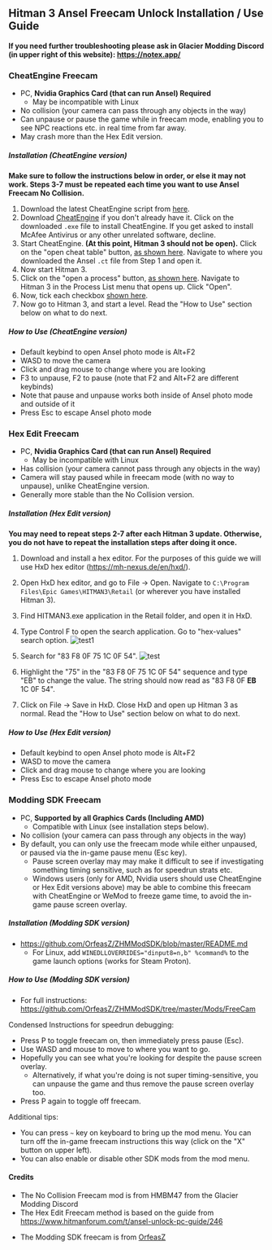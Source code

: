 ## Hitman 3 Ansel Freecam Unlock Installation / Use Guide

**If you need further troubleshooting please ask in Glacier Modding Discord (in upper right of this website): https://notex.app/**

### CheatEngine Freecam
- PC, **Nvidia Graphics Card (that can run Ansel) Required**
  - May be incompatible with Linux
- No collision (your camera can pass through any objects in the way)
- Can unpause or pause the game while in freecam mode, enabling you to see NPC reactions etc. in real time from far away.
- May crash more than the Hex Edit version.

##### Installation (CheatEngine version)
**Make sure to follow the instructions below in order, or else it may not work. Steps 3-7 must be repeated each time you want to use Ansel Freecam No Collision.**

1. Download the latest CheatEngine script from [here](https://cdn.discordapp.com/attachments/639225834124738560/1000834903635664997/Hitman3-3.110.0.CT).
2. Download [CheatEngine](https://www.cheatengine.org/downloads.php) if you don't already have it. Click on the downloaded ```.exe``` file to install CheatEngine. If you get asked to install McAfee Antivirus or any other unrelated software, decline.
3. Start CheatEngine. **(At this point, Hitman 3 should not be open).** Click on the "open cheat table" button, [as shown here](https://media.discordapp.net/attachments/833505136290299935/945435759740071956/unknown.png). Navigate to where you downloaded the Ansel ```.ct``` file from Step 1 and open it.
4. Now start Hitman 3.
5. Click on the "open a process" button, [as shown here](https://media.discordapp.net/attachments/833505136290299935/945435991475380234/unknown.png). Navigate to Hitman 3 in the Process List menu that opens up. Click "Open".
6. Now, tick each checkbox [shown here](https://media.discordapp.net/attachments/555224758837444632/1014965897888284672/unknown.png?width=658&height=669). 
7. Now go to Hitman 3, and start a level. Read the "How to Use" section below on what to do next.

##### How to Use (CheatEngine version)
- Default keybind to open Ansel photo mode is Alt+F2
- WASD to move the camera
- Click and drag mouse to change where you are looking
- F3 to unpause, F2 to pause (note that F2 and Alt+F2 are different keybinds)
- Note that pause and unpause works both inside of Ansel photo mode and outside of it
- Press Esc to escape Ansel photo mode

### Hex Edit Freecam
- PC, **Nvidia Graphics Card (that can run Ansel) Required**
  - May be incompatible with Linux
- Has collision (your camera cannot pass through any objects in the way)
- Camera will stay paused while in freecam mode (with no way to unpause), unlike CheatEngine version.
- Generally more stable than the No Collision version.

##### Installation (Hex Edit version)
**You may need to repeat steps 2-7 after each Hitman 3 update. Otherwise, you do not have to repeat the installation steps after doing it once.**

1. Download and install a hex editor. For the purposes of this guide we will use HxD hex editor (https://mh-nexus.de/en/hxd/).

2. Open HxD hex editor, and go to File -> Open. Navigate to `C:\Program Files\Epic Games\HITMAN3\Retail` (or wherever you have installed Hitman 3).

3. Find HITMAN3.exe application in the Retail folder, and open it in HxD.

4. Type Control F to open the search application. Go to "hex-values" search option.
![test1](https://media.discordapp.net/attachments/833505136290299935/879779135587753994/unknown.png?width=1159&height=587)

5. Search for "83 F8 0F 75 1C 0F 54". 
![test](https://media.discordapp.net/attachments/791461067925618698/879770382213738506/unknown.png?width=788&height=586)

6. Highlight the "75" in the "83 F8 0F 75 1C 0F 54" sequence and type "EB" to change the value. 
The string should now read as "83 F8 0F **EB** 1C 0F 54".

7. Click on File -> Save in HxD. Close HxD and open up Hitman 3 as normal. Read the "How to Use" section below on what to do next.

##### How to Use (Hex Edit version)
- Default keybind to open Ansel photo mode is Alt+F2
- WASD to move the camera
- Click and drag mouse to change where you are looking
- Press Esc to escape Ansel photo mode

### Modding SDK Freecam
- PC, **Supported by all Graphics Cards (Including AMD)**
  - Compatible with Linux (see installation steps below).
- No collision (your camera can pass through any objects in the way)
- By default, you can only use the freecam mode while either unpaused, or paused via the in-game pause menu (Esc key).
  - Pause screen overlay may may make it difficult to see if investigating something timing sensitive, such as for speedrun strats etc.
  - Windows users (only for AMD, Nvidia users should use CheatEngine or Hex Edit versions above) may be able to combine this freecam with CheatEngine or WeMod to freeze game time, to avoid the in-game pause screen overlay.

##### Installation (Modding SDK version)
- https://github.com/OrfeasZ/ZHMModSDK/blob/master/README.md
  - For Linux, add `WINEDLLOVERRIDES="dinput8=n,b" %command%` to the game launch options (works for Steam Proton).

##### How to Use (Modding SDK version)
- For full instructions: https://github.com/OrfeasZ/ZHMModSDK/tree/master/Mods/FreeCam

Condensed Instructions for speedrun debugging:
- Press P to toggle freecam on, then immediately press pause (Esc). 
- Use WASD and mouse to move to where you want to go.
- Hopefully you can see what you're looking for despite the pause screen overlay.
  - Alternatively, if what you're doing is not super timing-sensitive, you can unpause the game and thus remove the pause screen overlay too.
- Press P again to toggle off freecam.

Additional tips:
- You can press `~` key on keyboard to bring up the mod menu. You can turn off the in-game freecam instructions this way (click on the "X" button on upper left).
- You can also enable or disable other SDK mods from the mod menu.

#### Credits
* The No Collision Freecam mod is from HMBM47 from the Glacier Modding Discord
* The Hex Edit Freecam method is based on the guide from https://www.hitmanforum.com/t/ansel-unlock-pc-guide/246
- The Modding SDK freecam is from [OrfeasZ](https://github.com/OrfeasZ/)